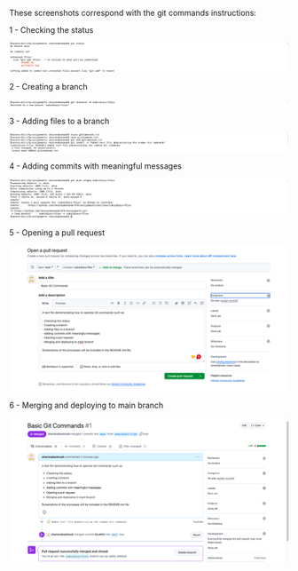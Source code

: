 These screenshots correspond with the git commands instructions:

1 - Checking the status

![Screenshot of me checking the status of my repository in MacOS terminal](./Screenshots/Checking-git-status.png)

2 - Creating a branch

![Screenshot of me creating a new branch in MacOS terminal](./Screenshots/Created-new-branch.png)

3 - Adding files to a branch

![Screenshot of me creating a new file and adding it to the new branch created in MacOS terminal](./Screenshots/Created-text-file.png)

4 - Adding commits with meaningful messages

![Screenshot of me adding useful descriptions to my commits in MacOS terminal](./Screenshots/Adding-commits.png)

5 - Opening a pull request

![Screenshot of me performing a pull request on GitHub](./Screenshots/Pull-request.png)

6 - Merging and deploying to main branch

![Screenshot of me successfully completing the merging and closing of a branch on GitHub](./Screenshots/Merged-and-deleted.png)


